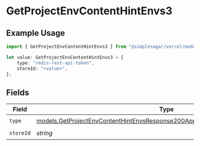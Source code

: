 # GetProjectEnvContentHintEnvs3

## Example Usage

```typescript
import { GetProjectEnvContentHintEnvs3 } from "@simplesagar/vercel/models/getprojectenvop.js";

let value: GetProjectEnvContentHintEnvs3 = {
    type: "redis-rest-api-token",
    storeId: "<value>",
};
```

## Fields

| Field                                                                                                                                                                    | Type                                                                                                                                                                     | Required                                                                                                                                                                 | Description                                                                                                                                                              |
| ------------------------------------------------------------------------------------------------------------------------------------------------------------------------ | ------------------------------------------------------------------------------------------------------------------------------------------------------------------------ | ------------------------------------------------------------------------------------------------------------------------------------------------------------------------ | ------------------------------------------------------------------------------------------------------------------------------------------------------------------------ |
| `type`                                                                                                                                                                   | [models.GetProjectEnvContentHintEnvsResponse200ApplicationJSONResponseBody23Type](../models/getprojectenvcontenthintenvsresponse200applicationjsonresponsebody23type.md) | :heavy_check_mark:                                                                                                                                                       | N/A                                                                                                                                                                      |
| `storeId`                                                                                                                                                                | *string*                                                                                                                                                                 | :heavy_check_mark:                                                                                                                                                       | N/A                                                                                                                                                                      |